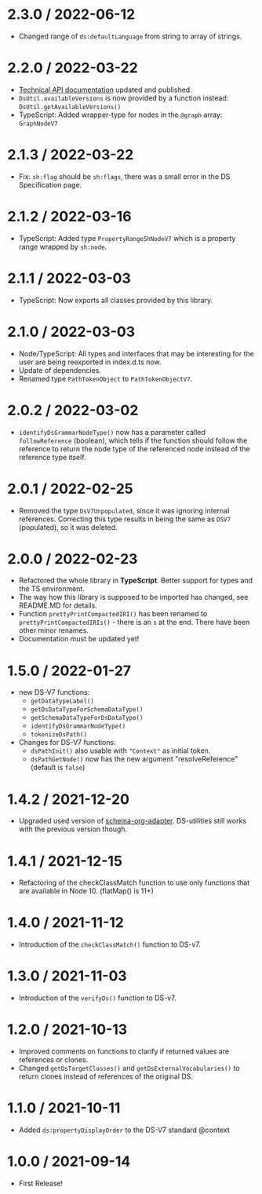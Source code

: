2.3.0 / 2022-06-12
==================
* Changed range of `ds:defaultLanguage` from string to array of strings.

2.2.0 / 2022-03-22
==================
* [Technical API documentation](https://semantifyit.github.io/ds-utilities/) updated and published.
* `DsUtil.availableVersions` is now provided by a function instead: `DsUtil.getAvailableVersions()`
* TypeScript: Added wrapper-type for nodes in the `@graph` array: `GraphNodeV7`

2.1.3 / 2022-03-22
==================
* Fix: `sh:flag` should be `sh:flags`, there was a small error in the DS Specification page.

2.1.2 / 2022-03-16
==================
* TypeScript: Added type `PropertyRangeShNodeV7` which is a property range wrapped by `sh:node`.

2.1.1 / 2022-03-03
==================
* TypeScript: Now exports all classes provided by this library.

2.1.0 / 2022-03-03
==================
* Node/TypeScript: All types and interfaces that may be interesting for the user are being reexported in index.d.ts now.
* Update of dependencies.
* Renamed type `PathTokenObject` to `PathTokenObjectV7`.

2.0.2 / 2022-03-02
==================

* `identifyDsGrammarNodeType()` now has a parameter called `followReference` (boolean), which tells if the function should follow the reference to return the node type of the referenced node instead of the reference type itself.

2.0.1 / 2022-02-25
==================

* Removed the type `DsV7Unpopulated`, since it was ignoring internal references. Correcting this type results in being the same as `DSV7` (populated), so it was deleted.

2.0.0 / 2022-02-23
==================

* Refactored the whole library in **TypeScript**. Better support for types and the TS environment.
* The way how this library is supposed to be imported has changed, see README.MD for details.
* Function `prettyPrintCompactedIRI()` has been renamed to `prettyPrintCompactedIRIs()` - there is an `s` at the end. There have been other minor renames.
* Documentation must be updated yet!

1.5.0 / 2022-01-27
==================

* new DS-V7 functions:
  * `getDataTypeLabel()`
  * `getDsDataTypeForSchemaDataType()`
  * `getSchemaDataTypeForDsDataType()`
  * `identifyDsGrammarNodeType()`
  * `tokenizeDsPath()`
* Changes for DS-V7 functions:
  * `dsPathInit()` also usable with `"Context"` as initial token.
  * `dsPathGetNode()` now has the new argument "resolveReference" (default is `false`)

1.4.2 / 2021-12-20
==================

* Upgraded used version of [schema-org-adapter](https://www.npmjs.com/package/schema-org-adapter). DS-utilities still works with the previous version though.

1.4.1 / 2021-12-15
==================

* Refactoring of the checkClassMatch function to use only functions that are available in Node 10. (flatMap() is 11+)

1.4.0 / 2021-11-12
==================

* Introduction of the `checkClassMatch()` function to DS-v7.

1.3.0 / 2021-11-03
==================

* Introduction of the `verifyDs()` function to DS-v7.

1.2.0 / 2021-10-13
==================

* Improved comments on functions to clarify if returned values are references or clones.
* Changed `getDsTargetClasses()` and `getDsExternalVocabularies()` to return clones instead of references of the original DS.

1.1.0 / 2021-10-11
==================

* Added `ds:propertyDisplayOrder` to the DS-V7 standard @context

1.0.0 / 2021-09-14
==================

* First Release!